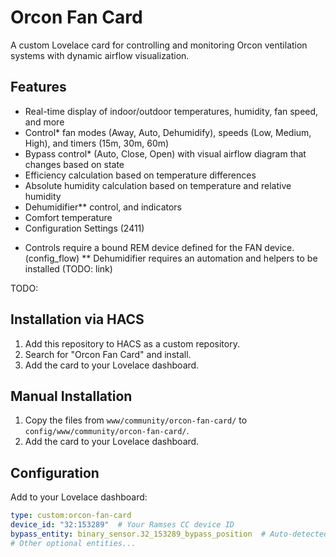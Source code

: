 # Orcon Fan Card

A custom Lovelace card for controlling and monitoring Orcon ventilation systems with dynamic airflow visualization.

## Features

- Real-time display of indoor/outdoor temperatures, humidity, fan speed, and more
- Control* fan modes (Away, Auto, Dehumidify), speeds (Low, Medium, High), and timers (15m, 30m, 60m)
- Bypass control* (Auto, Close, Open) with visual airflow diagram that changes based on state
- Efficiency calculation based on temperature differences
- Absolute humidity calculation based on temperature and relative humidity
- Dehumidifier** control, and indicators
- Comfort temperature
- Configuration Settings (2411)

* Controls require a bound REM device defined for the FAN device. (config_flow)
** Dehumidifier requires an automation and helpers to be installed (TODO: link)


TODO:
## Installation via HACS

1. Add this repository to HACS as a custom repository.
2. Search for "Orcon Fan Card" and install.
3. Add the card to your Lovelace dashboard.

## Manual Installation

1. Copy the files from `www/community/orcon-fan-card/` to `config/www/community/orcon-fan-card/`.
2. Add the card to your Lovelace dashboard.

## Configuration

Add to your Lovelace dashboard:

```yaml
type: custom:orcon-fan-card
device_id: "32:153289"  # Your Ramses CC device ID
bypass_entity: binary_sensor.32_153289_bypass_position  # Auto-detected
# Other optional entities...
```
